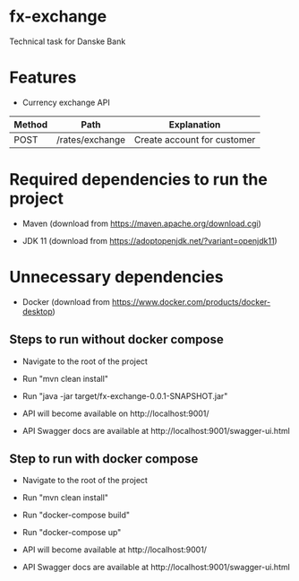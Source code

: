 # fx-exchange
Technical task for Danske Bank

# Features

* Currency exchange API

Method  | Path | Explanation
------------- | ------------- | ------------- |
POST  | /rates/exchange | Create account for customer |

# Required dependencies to run the project

* Maven (download from https://maven.apache.org/download.cgi)

* JDK 11 (download from https://adoptopenjdk.net/?variant=openjdk11)

# Unnecessary dependencies 

* Docker (download from https://www.docker.com/products/docker-desktop)

## Steps to run without docker compose

* Navigate to the root of the project

* Run "mvn clean install"

* Run "java -jar target/fx-exchange-0.0.1-SNAPSHOT.jar"

* API will become available on http://localhost:9001/

* API Swagger docs are available at http://localhost:9001/swagger-ui.html

## Step to run with docker compose

* Navigate to the root of the project

* Run "mvn clean install"

* Run "docker-compose build"

* Run "docker-compose up"

* API will become available at http://localhost:9001/

* API Swagger docs are available at http://localhost:9001/swagger-ui.html



